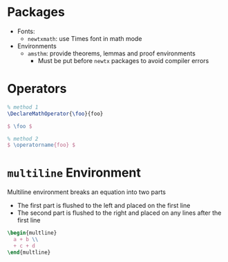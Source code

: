 # Packages

- Fonts:
  - `newtxmath`: use Times font in math mode
- Environments
  - `amsthm`: provide theorems, lemmas and proof environments
    - Must be put before `newtx` packages to avoid compiler errors

# Operators

```latex
% method 1
\DeclareMathOperator{\foo}{foo}

$ \foo $

% method 2
$ \operatorname{foo} $
```

# `multiline` Environment

Multiline environment breaks an equation into two parts

- The first part is flushed to the left and placed on the first line
- The second part is flushed to the right and placed on any lines after the
  first line

```latex
\begin{multline}
  a + b \\
  + c + d
\end{multline}
```
